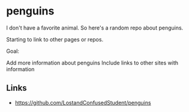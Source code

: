 # penguins
I don't have a favorite animal. So here's a random repo about penguins.

Starting to link to other pages or repos.

Goal:

Add more information about penguins
Include links to other sites with information

## Links

* https://github.com/LostandConfusedStudent/penguins